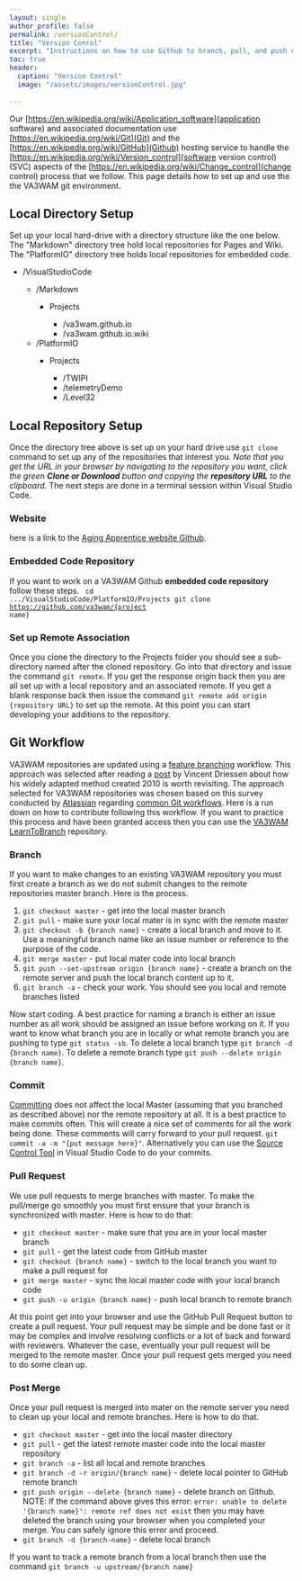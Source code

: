 ```yaml
---
layout: single
author_profile: false
permalink: /versionControl/
title: "Version Conrol"
excerpt: "Instructions on how to use Github to branch, pull, and push content"
toc: true
header:
  caption: "Version Control"
  image: "/assets/images/versionControl.jpg"
  
---
```

Our [https://en.wikipedia.org/wiki/Application_software](application software) and associated documentation use [https://en.wikipedia.org/wiki/Git](Git) and the [https://en.wikipedia.org/wiki/GitHub](Github) hosting service to handle the [https://en.wikipedia.org/wiki/Version_control](software version control) (SVC) aspects of the [https://en.wikipedia.org/wiki/Change_control](change control) process that we follow. This page details how to set up and use the the VA3WAM git environment. 

## Local Directory Setup
Set up your local hard-drive with a directory structure like the one below. The "Markdown" directory tree hold local repositories for Pages and Wiki. The "PlatformIO" directory tree holds local repositories for embedded code. 
<ul>
   <li>/VisualStudioCode</li>
      <ul>
         <li>/Markdown</li>
         <ul>
            <li>Projects</li>
            <ul>
               <li>/va3wam.github.io</li>
               <li>/va3wam.github.io.wiki</li>
            </ul>
         </ul>
         <li>/PlatformIO</li>
         <ul>
            <li>Projects</li>
            <ul>
               <li>/TWIPI</li>
               <li>/telemetryDemo</li>
               <li>/Level32</li>         
            </ul>
         </ul>
      </ul>
   </ul>

## Local Repository Setup
Once the directory tree above is set up on your hard drive use <code>git clone</code> command to set up any of the repositories that interest you. <i>Note that you get the URL in your browser by navigating to the repository you want, click the green <b>Clone or Download</b> button and copying the <b> repository URL</b> to the clipboard</i>. The next steps are done in a terminal session within Visual Studio Code.
    
### Website
here is a link to the [Aging Apprentice website Github](https://github.com/va3wam/va3wam.github.io). 

### Embedded Code Repository
If you want to work on a VA3WAM Github <b>embedded code repository</b> follow these steps.
  <code>
     cd .../VisualStudioCode/PlatformIO/Projects
     git clone https://github.com/va3wam/{project name}
  </code>

### Set up Remote Association
Once you clone the directory to the Projects folder you should see a sub-directory named after the cloned repository. Go into that directory and issue the command <code>git remote</code>. If you get the response origin back then you are all set up with a local repository and an associated remote. If you get a blank response back then issue the command <code>git remote add origin {repository URL}</code> to set up the remote. At this point you can start developing your additions to the repository.    

## Git Workflow
VA3WAM repositories are updated using a <a href="https://www.atlassian.com/git/tutorials/comparing-workflows/feature-branch-workflow">feature branching</a> workflow. This approach was selected after reading a <a href="https://nvie.com/posts/a-successful-git-branching-model/">post</a> by Vincent Driessen about how his widely adapted method created 2010 is worth revisiting. The approach selected for VA3WAM repositories was chosen based on this survey conducted by <a href="https://en.wikipedia.org/wiki/Atlassian">Atlassian</a> regarding <a href="https://www.atlassian.com/git/tutorials/comparing-workflows">common Git workflows</a>. Here is a run down on how to contribute following this workflow. If you want to practice this process and have been granted access then you can use the <a href="https://github.com/va3wam/LearnToBranch">VA3WAM LearnToBranch</a> repository.  

### Branch
If you want to make changes to an existing VA3WAM repository you must first create a branch as we do not submit changes to the remote repositories master branch. Here is the process.

<ol>
   <li><code>git checkout master</code> - get into the local master branch</li>
   <li><code>git pull</code> - make sure your local mater is in sync with the remote master</li>
   <li><code>git checkout -b {branch name}</code> - create a local branch and move to it. Use a meaningful branch name like an issue number or reference to the purpose of the code.</li>
   <li><code>git merge master</code> - put local mater code into local branch</li>
   <li><code>git push --set-upstream origin {branch name}</code> - create a branch on the remote server and push the local branch content up to it.</li>
   <li><code>git branch -a</code> - check your work. You should see you local and remote branches listed</li>
</ol>
Now start coding. A best practice for naming a branch is either an issue number as all work should be assigned an issue before working on it. If you want  to know what branch you are in locally or what remote branch you are pushing to type <code>git status -sb</code>. To delete a local branch type <code>git branch -d {branch name}</code>. To delete a remote branch type <code>git push --delete origin {branch name}</code>.

### Commit
<a href="https://git-scm.com/docs/git-commit">Committing</a> does not affect the local Master (assuming that you branched as described above) nor the remote repository at all. It is a best practice to make commits often. This will create a nice set of comments for all the work being done. These comments will carry forward to your pull request. <code>git commit -a -m "{put message here}"</code>. Alternatively you can use the <a href="https://code.visualstudio.com/Docs/editor/versioncontrol#_git-support">Source Control Tool</a> in Visual Studio Code to do your commits. 

### Pull Request
We use pull requests to merge branches with master. To make the pull/merge go smoothly you must first ensure that your branch is synchronized with master. Here is how to do that:
<ul>
<li><code>git checkout master</code> - make sure that you are in your local master branch</li>
<li><code>git pull</code> - get the latest code from GitHub master</li>
<li><code>git checkout {branch name}</code> - switch to the local branch you want to make a pull request for</li>
<li><code>git merge master</code> - sync the local master code with your local branch code</li>
<li><code>git push -u origin {branch name}</code> - push local branch to remote branch</li>
</ul>
At this point get into your browser and use the GitHub Pull Request button to create a pull request. Your pull request may be simple and be done fast or it may be complex and involve resolving conflicts or a lot of back and forward with reviewers. Whatever the case, eventually your pull request will be merged to the remote master. Once your pull request gets merged you need to do some clean up.

### Post Merge
Once your pull request is merged into mater on the remote server you need to clean up your local and remote branches. Here is how to do that. 
<ul>
<li><code>git checkout master</code> - get into the local master directory</li>
<li><code>git pull</code> - get the latest remote master code into the local master repository</li>
<li><code>git branch -a</code> - list all local and remote branches</li>
<li><code>git branch -d -r origin/{branch name}</code> - delete local pointer to GitHub remote branch</li>
<li><code>git push origin --delete {branch name}</code> - delete branch on Github. NOTE: If the command above gives this error: <code>error: unable to delete '{branch name}': remote ref does not exist</code> then you may have deleted the branch using your browser when you completed your merge. You can safely ignore this error and proceed.</li>
<li><code>git branch -d {branch-name}</code> - delete local branch</li>
</ul>
If you want to track a remote branch from a local branch then use the command
<code>git branch -u upstream/{branch name}</code>

